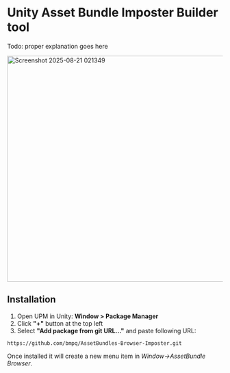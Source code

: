 # Unity Asset Bundle Imposter Builder tool
Todo: proper explanation goes here

<img width="1375" height="527" alt="Screenshot 2025-08-21 021349" src="https://github.com/user-attachments/assets/839a792a-03b3-4e3f-b625-3182055376db" />


## Installation
1. Open UPM in Unity: **Window > Package Manager**
2. Click **"+"** button at the top left
3. Select **"Add package from git URL..."** and paste following URL:
```
https://github.com/bmpq/AssetBundles-Browser-Imposter.git
```

Once installed it will create a new menu item in *Window->AssetBundle Browser*.
